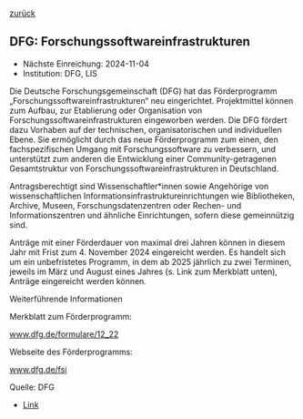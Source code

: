 [zurück](/funding/)

## DFG: Forschungssoftwareinfrastrukturen

* Nächste Einreichung: 2024-11-04
* Institution: DFG, LIS

Die Deutsche Forschungsgemeinschaft (DFG) hat das Förderprogramm „Forschungssoftwareinfrastrukturen“ neu eingerichtet. Projektmittel können zum Aufbau, zur Etablierung oder Organisation von Forschungssoftwareinfrastrukturen eingeworben werden. Die DFG fördert dazu Vorhaben auf der technischen, organisatorischen und individuellen Ebene. Sie ermöglicht durch das neue Förderprogramm zum einen, den fachspezifischen Umgang mit Forschungssoftware zu verbessern, und unterstützt zum anderen die Entwicklung einer Community-getragenen Gesamtstruktur von Forschungssoftwareinfrastrukturen in Deutschland.

 

Antragsberechtigt sind Wissenschaftler*innen sowie Angehörige von wissenschaftlichen Informationsinfrastruktureinrichtungen wie Bibliotheken, Archive, Museen, Forschungsdatenzentren oder Rechen- und Informationszentren und ähnliche Einrichtungen, sofern diese gemeinnützig sind.

 

Anträge mit einer Förderdauer von maximal drei Jahren können in diesem Jahr mit Frist zum 4. November 2024 eingereicht werden. Es handelt sich um ein unbefristetes Programm, in dem ab 2025 jährlich zu zwei Terminen, jeweils im März und August eines Jahres (s. Link zum Merkblatt unten), Anträge eingereicht werden können.

Weiterführende Informationen

 

Merkblatt zum Förderprogramm:

www.dfg.de/formulare/12_22

 

Webseite des Förderprogramms:

www.dfg.de/fsi

Quelle: DFG

* [Link](http://www.dfg.de/fsi)